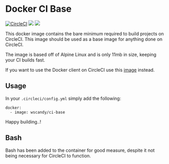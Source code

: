 # Docker CI Base
[![CircleCI](https://circleci.com/gh/WsCandy/ci-base.svg?style=shield)](https://circleci.com/gh/WsCandy/ci-base) [![](https://images.microbadger.com/badges/image/wscandy/ci-base.svg)](https://microbadger.com/images/wscandy/ci-base) [![](https://images.microbadger.com/badges/version/wscandy/ci-base.svg)](https://microbadger.com/images/wscandy/ci-base)

This docker image contains the bare minimum required to build projects on CircleCI. This image should be used as a base image for anything done on CircleCI. 

The image is based off of Alpine Linux and is only 11mb in size, keeping your CI builds fast.

If you want to use the Docker client on CircleCI use this [image](https://github.com/WsCandy/ci-docker) instead.

## Usage

In your `.circleci/config.yml` simply add the following:

    docker:
      - image: wscandy/ci-base

Happy building..!

## Bash

Bash has been added to the container for good measure, despite it not being necessary for CircleCI to function.